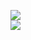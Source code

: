 [![](https://img.shields.io/badge/Made%20With-Github%20Spray-lightgrey.svg?style=for-the-badge&logo=github)](https://github.com/Annihil/github-spray#5244)  
[![](https://i.imgur.com/2DrTn0Z.gif)](https://github.com/Annihil/github-spray)